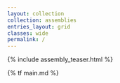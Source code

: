 ```yaml
---
layout: collection
collection: assemblies
entries_layout: grid
classes: wide
permalink: /
---
```

{% include assembly_teaser.html %}

{% tf main.md %}